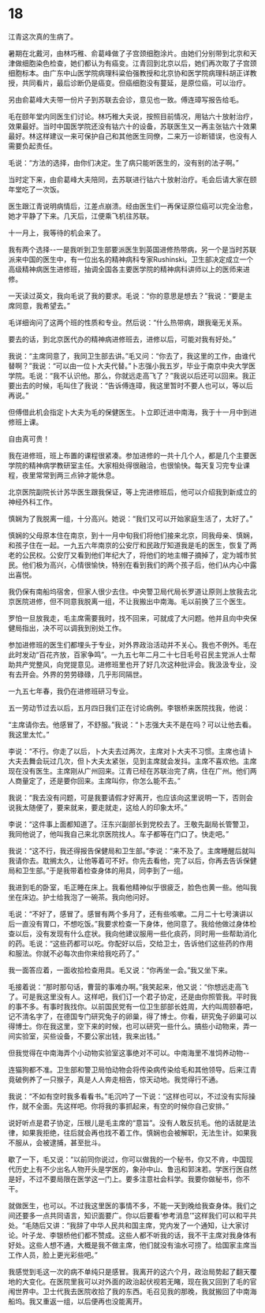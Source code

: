 # 18

江青这次真的生病了。

暑期在北戴河，由林巧稚、俞葛峰做了子宫颈细胞涂片。由她们分别带到北京和天津做细胞染色检查，她们都认为有癌变。江青回到北京以后，她们再次取了子宫颈细胞标本。由广东中山医学院病理科粱伯强教授和北京协和医学院病理科胡正详教授，共同看片，最后诊断仍是癌变。但癌细胞没有蔓延，是原位癌，可以治疗。

另由俞葛峰大夫带一份片子到苏联去会诊，意见也一致。傅连璋写报告给毛。

毛在颐年堂内同医生们讨论。林巧稚大夫说，按照目前情况，用钴六十放射治疗，效果最好。当时中国医学院还没有钴六十的设备，苏联医生又一再主张钴六十效果最好。林这样建议一来可保护自己和其他医生同僚，二来万一诊断错误，也没有人需要负起责任。

毛说：“方法的选择，由你们决定。生了病只能听医生的，没有别的法子啊。”

当时定下来，由俞葛峰大夫陪同，去苏联进行钴六十放射治疗。毛会后请大家在颐年堂吃了一次饭。

医生跟江青说明病情后，江差点崩溃。经由医生们一再保证原位癌可以完全治愈，她才平静了下来。几天后，江便乘飞机往苏联。

十一月上，我等待的机会来了。

我有两个选择--一是我听到卫生部要派医生到英国进修热带病，另一个是当时苏联派来中国的医生中，有一位出名的精神病科专家Rushinski。卫生部决定成立一个高级精神病医生进修班，抽调全国各主要医学院的精神病科讲师以上的医师来进修。

一天读过英文，我向毛说了我的要求。毛说：“你的意思是想去？”我说：“要是主席同意，我希望去。”

毛详细询问了这两个班的性质和专业。然后说：“什么热带病，跟我毫无关系。

要去的话，到北京医代办的精神病进修班去，进修以后，可能对我有好处。”

我说：“主席同意了，我同卫生部去讲。”毛又问：“你去了，我这里的工作，由谁代替啊？”我说：“可以由一位卜大夫代替。”卜志强小我五岁，毕业于南京中央大学医学院。毛说：“我不认识他。那么，你就远走高飞了？”我说以后还可以回来。我正要出去的时候，毛叫住了我说：“告诉傅连璋，我这里暂时不要人也可以，等以后再说。”

但傅借此机会指定卜大夫为毛的保健医生。卜立即迁进中南海，我于十一月中到进修班上课。

自由真可贵！

我在进修班，班上布置的课程很紧凑。参加进修的一共十几个人，都是几个主要医学院的精神病学教研室主任。大家相处得很融洽，也很愉快。每天复习完专业课程，夜里常常到两三点钟才能休息。

北京医院副院长计苏华医生跟我保证，等上完进修班后，他可以介绍我到新成立的神经外科工作。

慎娴为了我脱离一组，十分高兴。她说：“我们又可以开始家庭生活了，太好了。”

慎娴的父母原本住在南京，到十一月中旬我们将他们接来北京，同我母亲、慎娴，和孩子住在一起。一九五六年南京的公安厅和民政厅知道我是毛的医生，恢复了两老的公民权。公安厅又看到他们年纪大了，将他们的地主帽子摘掉了，定为城市贫民。他们极为高兴，心情很愉快，特别在看到我们的两个孩子后，他们从内心中露出喜悦。

我仍保有南船坞宿舍，但家人很少去住。中央警卫局代局长罗道让原则上放我去北京医院进修，但不同意我脱离一组，不让我搬出中南海。毛以前换了三个医生。

罗怕一旦放我走，毛主席需要我时，找不回来，可就成了大问题。他并且向中央保健局指出，决不可以调我到别处工作。

参加进修班的医生们都埋头于专业，对外界政治活动并不关心。我也不例外。毛在此时发动“百花齐放，百家争鸣”。一九五七年二月二十七日毛号召民主党派人士帮助共产党整风，向党提意见。进修班里也开了好几次这种批评会。我汲汲专业，没有去开会。外界的劳劳碌碌，几乎形同隔世。

一九五七年春，我仍在进修班研习专业。

五一劳动节过去以后，五月四日我们正在讨论病例。李银桥来医院找我，他说：

“主席请你去。他感冒了，不舒服。”我说：“卜志强大夫不是在吗？可以让他去看。我这里太忙。”

李说：“不行。你走了以后，卜大夫去过两次，主席对卜大夫不习惯。主席也请卜大夫去舞会玩过几次，但卜大夫太紧张，见到主席就会发抖。主席不喜欢他。主席现在没有医生。主席刚从广州回来。江青已经在苏联治完了病，住在广州。他们两人商量定了，还是要你回来。主席叫你，你怎么能不去。”

我说：“我去没有问题，可是我要请假才好离开，也应该向这里说明一下，否则会说我太随便了，要来就来，要走就走，这给人的印象太坏。”

李说：“这件事上面都知道了。汪东兴副部长到党校去了。王敬先副局长管警卫，我同他说了，他叫我自己来北京医院找人。车子都等在门口了。快走吧。”

我说：“这不行，我还得报告保健局和卫生部。”李说：“来不及了。主席睡醒后就叫我请你去。耽搁太久，让他等着可不好。你先去看他，完了以后，你再去告诉保健局和卫生部。”于是我带着检查身体的用具，同李到了一组。

我进到毛的卧室，毛正睡在床上。我看他精神似乎很疲乏，脸色也黄一些。他叫我坐在床边。护士给我泡了一碗茶。我向他问好。

毛说：“不好了，感冒了。感冒有两个多月了，还有些咳嗽。二月二十七号演讲以后一直没有胃口，不想吃饭。”我要求检查一下身体，他同意了。我给他做过身体检查以后，没有发现有什么症状。我向他建议服用一些化痰药，同时用一些帮助消化的药。毛说：“这些药都可以吃。你配好以后，交给卫士，告诉他们这些药的作用和服法。你就不必每次由你来给我吃药了。”

我一面答应着，一面收拾检查用具。毛又说：“你再坐一会。”我又坐下来。

毛接着说：“那时那句话，曹营的事难办啊。”我笑起来，他又说：“你想远走高飞了。可是我这里没有人。这样吧，我们订一个君子协定，还是由你照管我。平时我的事不多。有事时我找你。以前国民党有一位卫生部部长姓周，大约叫周颐春吧，记不清名字了，在德国专门研究兔子的卵巢，得了博士。你看，研究兔子卵巢可以得博士。你在我这里，空下来的时候，也可以研究一些什么。搞些小动物来，弄一间实验室，买些设备，不要公家出钱，我来出钱。”

但我觉得在中南海弄个小动物实验室这事绝对不可以。中南海里不准饲养动物--

连猫狗都不准。卫生部和警卫局怕动物会将传染病传染给毛和其他领导。后来江青竟破例养了一只猴子，真是人人奔走相告，惊天动地。我觉得行不通。

我说：“不如有空时我多看看书。”毛沉吟了一下说：“这样也可以，不过没有实际操作，就不全面。先这样吧。你将我的事抓起来，有空的时候你自己安排。”

说好听点是君子协定，压根儿是毛主席的“意旨”。没有人敢反抗毛。他的话就是法律，如果我拒绝，往后就会再也找不着工作。慎娴也会被解职，无法生计。如果我不服从，会被逮捕，甚至批斗。

歇了一下，毛又说：“以前同你说过，你可以做我的一个秘书，你又不肯，中国现代历史上有不少出名人物开头是学医的，象孙中山、鲁迅和郭沫若。学医行医自然是好，不过不要局限在医学这一门上。要多注意社会科学。我要你做秘书，你不干。

就做医生，也可以。不过我这里医的事情不多，不能一天到晚给我查身体。我们之间还要多一点共同语言，知识面要广。你以后要看‘参考消息’”这样我们可以和平共处。“毛随后又讲：“我辞了中华人民共和国主席，党内发了一个通知，让大家讨论。叶子龙、李银桥他们都不赞成。这些人都不听我的话，我不干主席对我身体有好处。这些人想不通，大概是我不做主席，他们就没有油水可捞了。给国家主席当工作人员，脸上更光彩些吧。”

我感觉到毛这一次的病不单纯只是感冒。我离开的这六个月，政治局势起了翻天覆地的大变化。在医院里我可以对外面的政治起伏视若无睹，现在我又回到了毛的官闱世界中。卫士代我去医院收拾了我的东西。毛召见我的那晚，我就搬回了中南海船坞。我又重返一组，以后便再也没能离开。
